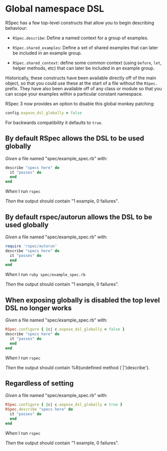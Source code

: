 # Global namespace DSL

RSpec has a few top-level constructs that allow you to begin describing
  behaviour:

  * `RSpec.describe`: Define a named context for a group of examples.

  * `RSpec.shared_examples`: Define a set of shared examples that can later be
    included in an example group.

  * `RSpec.shared_context`: define some common context (using `before`, `let`,
    helper methods, etc) that can later be included in an example group.

  Historically, these constructs have been available directly off of the main
  object, so that you could use these at the start of a file without the
  `RSpec.` prefix. They have also been available off of any class or module so
  that you can scope your examples within a particular constant namespace.

  RSpec 3 now provides an option to disable this global monkey patching:

  ```ruby
  config.expose_dsl_globally = false
  ```

  For backwards compatibility it defaults to `true`.

## By default RSpec allows the DSL to be used globally

_Given_ a file named "spec/example_spec.rb" with:

```ruby
describe "specs here" do
  it "passes" do
  end
end
```

_When_ I run `rspec`

_Then_ the output should contain "1 example, 0 failures".

## By default rspec/autorun allows the DSL to be used globally

_Given_ a file named "spec/example_spec.rb" with:

```ruby
require 'rspec/autorun'
describe "specs here" do
  it "passes" do
  end
end
```

_When_ I run `ruby spec/example_spec.rb`

_Then_ the output should contain "1 example, 0 failures".

## When exposing globally is disabled the top level DSL no longer works

_Given_ a file named "spec/example_spec.rb" with:

```ruby
RSpec.configure { |c| c.expose_dsl_globally = false }
describe "specs here" do
  it "passes" do
  end
end
```

_When_ I run `rspec`

_Then_ the output should contain %R{undefined method (`|')describe'}.

## Regardless of setting

_Given_ a file named "spec/example_spec.rb" with:

```ruby
RSpec.configure { |c| c.expose_dsl_globally = true }
RSpec.describe "specs here" do
  it "passes" do
  end
end
```

_When_ I run `rspec`

_Then_ the output should contain "1 example, 0 failures".
